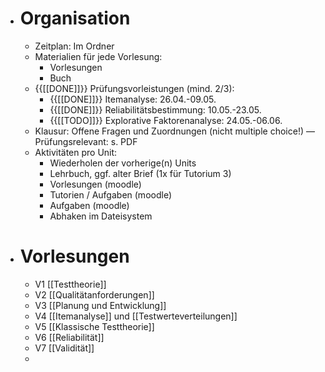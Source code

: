 - # Organisation
    - Zeitplan: Im Ordner
    - Materialien für jede Vorlesung:
        - Vorlesungen
        - Buch
    - {{[[DONE]]}} Prüfungsvorleistungen (mind. 2/3): 
        - {{[[DONE]]}} Itemanalyse: 26.04.-09.05.
        - {{[[DONE]]}} Reliabilitätsbestimmung: 10.05.-23.05.
        - {{[[TODO]]}} Explorative Faktorenanalyse: 24.05.-06.06.
    - Klausur: Offene Fragen und Zuordnungen (nicht multiple choice!) — Prüfungsrelevant: s. PDF
    - Aktivitäten pro Unit:
        - Wiederholen der vorherige(n) Units
        - Lehrbuch, ggf. alter Brief (1x für Tutorium 3)
        - Vorlesungen (moodle)
        - Tutorien / Aufgaben (moodle)
        - Aufgaben (moodle)
        - Abhaken im Dateisystem
- # Vorlesungen
    - V1 [[Testtheorie]]
    - V2 [[Qualitätanforderungen]]
    - V3 [[Planung und Entwicklung]]
    - V4 [[Itemanalyse]] und [[Testwerteverteilungen]]
    - V5 [[Klassische Testtheorie]]
    - V6 [[Reliabilität]]
    - V7 [[Validität]]
    - 
